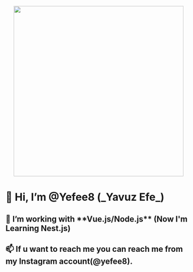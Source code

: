 <p align="center">
  <img width="460" height="460" src="https://media.discordapp.net/attachments/769181535915606046/885486233432776744/yefeegif_1-min.gif">
</p>
<h1>👋 Hi, I’m @Yefee8 (_Yavuz Efe_)</h1>
<h2>👀 I’m working with **Vue.js/Node.js** (Now I'm Learning Nest.js) </h2>
<h2>📫 If u want to reach me you can reach me from my Instagram account(@yefee8).</h2>
